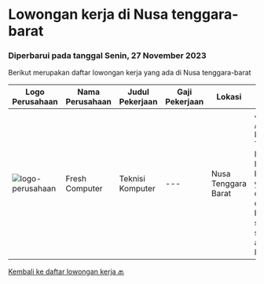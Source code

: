 
  # Lowongan kerja di Nusa tenggara-barat

  ### Diperbarui pada tanggal Senin, 27 November 2023

  Berikut merupakan daftar lowongan kerja yang ada di Nusa tenggara-barat

  |Logo Perusahaan | Nama Perusahaan | Judul Pekerjaan | Gaji Pekerjaan | Lokasi | Deskripsi | Tanggal diunggah | Pranala |
  | -------------- | --------------- | --------------- | --------- | --------- | -------------- | ------- | ----------- |
  |![logo-perusahaan](https://i.ibb.co/sqvTCh9/112815900-stock-vector-no-image-available-icon-flat-vector.webp)|Fresh Computer|Teknisi Komputer|---|Nusa Tenggara Barat|Job Deskripsi / Job Description Teknisi Komputer: Memastikan komputer yang digunakan dapat berfungsi seperti seharusnya atau tidak. Memastikan...|Kamis, 02 November 2023|https://www.jobstreet.co.id/id/job/teknisi-komputer-1037324843?token=0~b56edc6b-3800-402e-ab37-f03b2896d2be&sectionRank=1&jobId=jobstreet-id-job-1037324843|


  [Kembali ke daftar lowongan kerja 🔙](../README.md#daftar-lowongan-kerja)
  